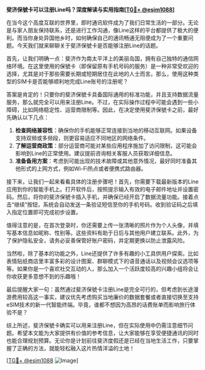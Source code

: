 **斐济保號卡可以注册Line吗？深度解读与实用指南[[TG💪+ @esim1088](https://t.me/s/esim1088)]**

在当今这个高度互联的世界里，即时通讯软件成为了我们日常生活的一部分。无论是与家人朋友保持联系，还是进行工作沟通，像Line这样的平台都提供了极大的便利。而当你身处异国他乡时，如何确保自己的通讯畅通无阻便成为了一个重要问题。今天我们就来聊聊关于斐济保號卡是否能够注册Line的话题。

首先，让我们明确一点：斐济作为南太平洋上的美丽岛国，拥有自己独特的通信网络环境。在这里使用的保號卡（即保留原有手机号码的服务）是一种非常受欢迎的选择，尤其是对于那些需要长期或短期居住在此地的人士而言。那么，使用这种类型的SIM卡是否能够顺利地完成Line账号的注册呢？

答案是肯定的！只要你的斐济保號卡具备国际通用的标准功能，并且支持数据流量服务，那么就完全可以用来注册Line。不过，在实际操作过程中可能会遇到一些小障碍，比如网络稳定性、运营商限制等。因此，在决定使用斐济保號卡之前，最好先确认以下几点：

1. **检查网络兼容性**：确保你的手机能够正常连接到当地的移动互联网。如果设备支持双频或多频段，则更容易适应不同地区的网络条件。
2. **了解运营商政策**：部分运营商可能对某些应用程序施加了访问限制，这可能会影响到Line的正常使用。建议提前咨询相关客服人员获取详细信息。
3. **准备备用方案**：考虑到可能出现的技术故障或其他意外情况，最好同时准备其他形式的上网方式，例如Wi-Fi热点或者便携式路由器。

接下来，让我们一起来看看具体的注册步骤吧！首先，你需要下载最新版本的Line应用到你的智能手机上。打开软件后，按照提示输入有效的电子邮件地址并设置密码。然后，将你的斐济保號卡插入手机，并确保已经开启了数据流量功能。接着点击“继续”按钮，系统会自动发送一条验证短信至你的手机号码。收到验证码之后填入指定位置即可完成初步设置。

值得注意的是，在首次登录时，你还需要上传一张清晰的照片作为个人头像，并填写基本信息如昵称、性别等。这些资料有助于日后与其他用户建立联系。此外，为了保护隐私安全，请务必妥善保管好账户密码，并定期更换以防止泄露风险。

当然啦，除了基本的功能之外，Line还提供了许多有趣的小工具供用户探索。比如表情贴纸商店里丰富多彩的设计图案、群聊模式下的语音通话以及视频会议选项等等。如果你是一个喜欢社交互动的人，那么加入一个活跃度较高的兴趣小组将会让你收获更多意想不到的乐趣哦！

最后提醒大家一句：虽然通过斐济保號卡注册Line是完全可行的，但考虑到长途漫游费用较高这一事实，建议优先考虑购买当地廉价的数据套餐或者直接切换至支持eSIM技术的新一代智能终端。毕竟，谁都不想因为高昂的话费账单而影响旅行体验不是？

综上所述，斐济保號卡确实可以用来注册Line，但在实际使用中仍需注意细节问题。希望本文能为大家提供有价值的参考信息，让大家能够在享受便捷通讯的同时也能合理规划预算。无论你是计划前往斐济度假还是已经在当地生活工作，只要掌握了正确的方法，就能轻松融入这片热情洋溢的土地！

[[TG💪+ @esim1088](https://t.me/s/esim1088) ![Image](https://i.postimg.cc/4NQfJmqS/Snipaste-2025-05-13-00-14-12.png)]